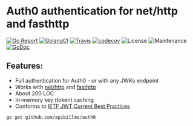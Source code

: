 # Auth0 authentication for net/http and fasthttp

[![Go Report](https://goreportcard.com/badge/github.com/apibillme/auth0)](https://goreportcard.com/report/github.com/apibillme/auth0) [![GolangCI](https://golangci.com/badges/github.com/apibillme/auth0.svg)](https://golangci.com/r/github.com/apibillme/auth0) [![Travis](https://travis-ci.org/apibillme/auth0.svg?branch=master)](https://travis-ci.org/apibillme/auth0#) [![codecov](https://codecov.io/gh/apibillme/auth0/branch/master/graph/badge.svg)](https://codecov.io/gh/apibillme/auth0) ![License](https://img.shields.io/github/license/mashape/apistatus.svg) ![Maintenance](https://img.shields.io/maintenance/yes/2018.svg) [![GoDoc](https://godoc.org/github.com/apibillme/auth0?status.svg)](https://godoc.org/github.com/apibillme/auth0)

## Features:
* Full authentication for Auth0 - or with any JWKs endpoint
* Works with [net/http](https://golang.org/pkg/net/http/) and [fasthttp](https://github.com/valyala/fasthttp)
* About 200 LOC
* In-memory key (token) caching
* Conforms to [IETF JWT Current Best Practices](https://tools.ietf.org/html/draft-ietf-oauth-jwt-bcp-02#section-3)

```bash
go get github.com/apibillme/auth0
```